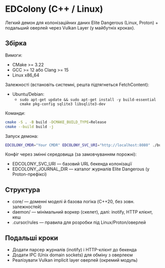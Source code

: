 # EDColony (C++ / Linux)

Легкий демон для колонізаційних даних Elite Dangerous (Linux, Proton) + подальший оверлей через Vulkan Layer (у майбутніх кроках).

## Збірка

Вимоги:
- CMake >= 3.22
- GCC >= 12 або Clang >= 15
- Linux x86_64

Залежності (встановіть системні, решта підтягнеться FetchContent):
- Ubuntu/Debian:
  - `sudo apt-get update && sudo apt-get install -y build-essential cmake pkg-config sqlite3 libsqlite3-dev`

Команди:

```bash
cmake -S . -B build -DCMAKE_BUILD_TYPE=Release
cmake --build build -j
```

Запуск демона:
```bash
EDCOLONY_CMDR="Your CMDR" EDCOLONY_SVC_URI="http://localhost:8080" ./build/daemon/edcolony_daemon
```

Конфіг через змінні середовища (за замовчуванням порожні):
- EDCOLONY_SVC_URI — базовий URL бекенда колонізації
- EDCOLONY_JOURNAL_DIR — каталог журналів Elite Dangerous (у Proton-префіксі)

## Структура
- core/ — доменні моделі й базова логіка (C++20, без зовн. залежностей)
- daemon/ — мінімальний воркер (скелет), далі: inotify, HTTP клієнт, кеш
- .cursor/rules — правила для розробки під Linux/Proton/оверлей

## Подальші кроки
- Додати парсер журналів (inotify) і HTTP-клієнт до бекенда
- Додати IPC (Unix domain sockets) для обміну з оверлеєм
- Реалізувати Vulkan implicit layer оверлей (окремий модуль)
